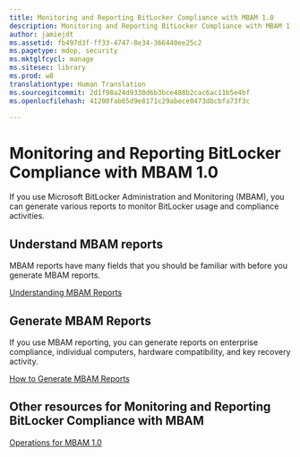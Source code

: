 ```yaml
---
title: Monitoring and Reporting BitLocker Compliance with MBAM 1.0
description: Monitoring and Reporting BitLocker Compliance with MBAM 1.0
author: jamiejdt
ms.assetid: fb497d3f-ff33-4747-8e34-366440ee25c2
ms.pagetype: mdop, security
ms.mktglfcycl: manage
ms.sitesec: library
ms.prod: w8
translationtype: Human Translation
ms.sourcegitcommit: 2d1f98a24d9330d6b3bce488b2cac6ac11b5e4bf
ms.openlocfilehash: 41200fab65d9e8171c29abece0473dbcbfa73f3c

---
```



# Monitoring and Reporting BitLocker Compliance with MBAM 1.0


If you use Microsoft BitLocker Administration and Monitoring (MBAM), you can generate various reports to monitor BitLocker usage and compliance activities.

## Understand MBAM reports


MBAM reports have many fields that you should be familiar with before you generate MBAM reports.

[Understanding MBAM Reports](understanding-mbam-reports-mbam-1.md)

## Generate MBAM Reports


If you use MBAM reporting, you can generate reports on enterprise compliance, individual computers, hardware compatibility, and key recovery activity.

[How to Generate MBAM Reports](how-to-generate-mbam-reports-mbam-1.md)

## Other resources for Monitoring and Reporting BitLocker Compliance with MBAM


[Operations for MBAM 1.0](operations-for-mbam-10.md)

 

 








<!--HONumber=Jun16_HO4-->


